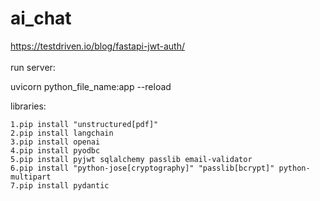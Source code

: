 # ai_chat

https://testdriven.io/blog/fastapi-jwt-auth/ \
<br />
run server: 

uvicorn python_file_name:app --reload

libraries:

	1.pip install "unstructured[pdf]"	
	2.pip install langchain
	3.pip install openai 
	4.pip install pyodbc
	5.pip install pyjwt sqlalchemy passlib email-validator
	6.pip install "python-jose[cryptography]" "passlib[bcrypt]" python-multipart
	7.pip install pydantic
